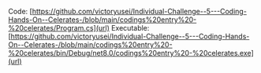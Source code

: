 Code: [https://github.com/victoryusei/Individual-Challenge--5---Coding-Hands-On--Celerates-/blob/main/codings%20entry%20-%20celerates/Program.cs](url)
Executable: [https://github.com/victoryusei/Individual-Challenge--5---Coding-Hands-On--Celerates-/blob/main/codings%20entry%20-%20celerates/bin/Debug/net8.0/codings%20entry%20-%20celerates.exe](url)
